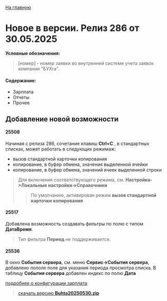 ﻿[На главную](../../index.md)

# Новое  в версии. Релиз 286 от 30.05.2025

**Условные обозначения:**
 >[номер] - номер заявки во внутренней системе учета заявок компании "БУХта".

#### Содержание: 

- Зарплата
- Отчеты
- Прочее

## Добавление новой возможности

#### 25508
Начиная с релиза 286, сочетание клавиш __Ctrl+C__ , в стандартных списках, может работать в следующих режимаж:
- вызов стандартной карточки копирования
- копирование, в буфер обмена, значения выделенной ячейки
- копирование, в буфер обмена,  значений ячеек выделенной строки
>Для включения соответствующего режима, см. __Настройка->Локальные настройки->Справочники__
>>По умолчанию, активирован режим __вызов стандартной карточки копирования__

#### 25517
Добавлена возможность создавать фильтры по полю с типом __ДатаВремя__.
>Тип фильтра __Период__ не поддерживается.

#### 25536
В окно __События сервера__, см. меню __Сервис->События сервера__, добавлено пололе поле для указания периода просмотра списка.
В таблицу __События сервера__ добавлен индекс по полю __Дата__

[подробнее о конфигурации зарплата](Стандартная_Зарплата.htm)

>[скачать версию **Buhta20250530.zip**](Buhta20250530.zip)
